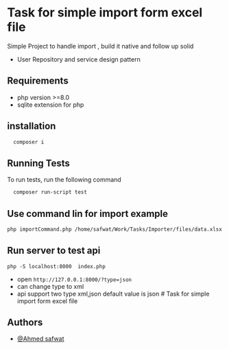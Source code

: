 # Task for simple import form excel file 
Simple Project to handle import , build it native and follow up solid

- User Repository and service design pattern


## Requirements
- php version >=8.0
- sqlite extension for php

## installation 
```bash
  composer i
```

## Running Tests

To run tests, run the following command

```bash
  composer run-script test
```


## Use command lin for import example

```bash
php importCommand.php /home/safwat/Work/Tasks/Importer/files/data.xlsx
```

## Run server to test api 

```
php -S localhost:8000  index.php
```

- open `http://127.0.0.1:8000/?type=json`
- can change type to xml
- api support two type xml,json default value is json # Task for simple import form excel file 



## Authors

- [@Ahmed safwat](https://github.com/AhmedSafwat1)